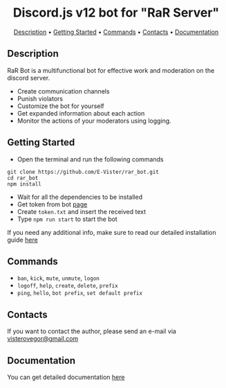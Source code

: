 <h1 align="center">
  Discord.js v12 bot for "RaR Server"
</h1>

<p align="center">
  <a href="#description">Description</a>
  •
  <a href="#getting-started">Getting Started</a>
  •
  <a href="#commands">Commands</a>
  •
  <a href="#contacts">Contacts</a>
  •
  <a href="#documentation">Documentation</a>
</p>

Description
-----------
RaR Bot is a multifunctional bot for effective work and moderation on the discord server.

* Create communication channels
* Punish violators
* Customize the bot for yourself
* Get expanded information about each action
* Monitor the actions of your moderators using logging.

Getting Started
---------------

- Open the terminal and run the following commands

```
git clone https://github.com/E-Vister/rar_bot.git
cd rar_bot
npm install
```

- Wait for all the dependencies to be installed
- Get token from bot [page](https://discord.com/developers/applications)
- Create `token.txt` and insert the received text
- Type `npm run start` to start the bot

If you need any additional info, make sure to read our detailed installation guide [here](docs/installation.md)

Commands
--------

* `ban`, `kick`, `mute`, `unmute`, `logon` 
* `logoff`, `help`, `create`, `delete`, `prefix`
* `ping`, `hello`, `bot prefix`, `set default prefix`

Contacts
--------

If you want to contact the author, please send an e-mail via visterovegor@gmail.com

Documentation
--------

You can get detailed documentation [here](docs/documentation.md)
